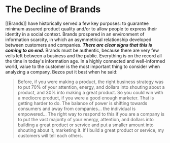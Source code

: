 # The Decline of Brands

[[Brands]] have historically served a few key purposes: to guarantee minimum assured product quality and/or to allow people to express their identity in a social context. Brands prospered in an environment of information scarcity, in which an asymmetrical relationship developed between customers and companies. ***There are clear signs that this is coming to an end.*** Brands must be authentic, because there are very few veils left between a business and the public. Everything is on the record all the time in today's information age.  In a highly connected and well-informed world, value to the customer is the most important thing to consider when analyzing a company. Bezos put it best when he said:

> Before, if you were making a product, the right business strategy was to put 70% of your attention, energy, and dollars into shouting about a product, and 30% into making a great product. So you could win with a mediocre product, if you were a good enough marketer. That is getting harder to do. The balance of power is shifting towards consumers and away from companies... the individual is empowered... The right way to respond to this if you are a company is to put the vast majority of your energy, attention, and dollars into building a great product or service and put a smaller amount into shouting about it, marketing it. If I build a great product or service, my customers will tell each others.


